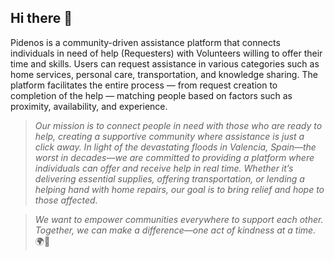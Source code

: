 ## Hi there 👋
Pidenos is a community-driven assistance platform that connects individuals in need of help (Requesters) with Volunteers willing to offer their time and skills. Users can request assistance in various categories such as home services, personal care, transportation, and knowledge sharing. The platform facilitates the entire process — from request creation to completion of the help — matching people based on factors such as proximity, availability, and experience.  
> *Our mission is to connect people in need with those who are ready to help, creating a supportive community where assistance is just a click away. In light of the devastating floods in Valencia, Spain—the worst in decades—we are committed to providing a platform where individuals can offer and receive help in real time. Whether it’s delivering essential supplies, offering transportation, or lending a helping hand with home repairs, our goal is to bring relief and hope to those affected.*

> *We want to empower communities everywhere to support each other. Together, we can make a difference—one act of kindness at a time.* 🌍💙  

<!--

**Here are some ideas to get you started:**

🙋‍♀️ A short introduction - what is your organization all about?
🌈 Contribution guidelines - how can the community get involved?
👩‍💻 Useful resources - where can the community find your docs? Is there anything else the community should know?
🍿 Fun facts - what does your team eat for breakfast?
🧙 Remember, you can do mighty things with the power of [Markdown](https://docs.github.com/github/writing-on-github/getting-started-with-writing-and-formatting-on-github/basic-writing-and-formatting-syntax)
-->
